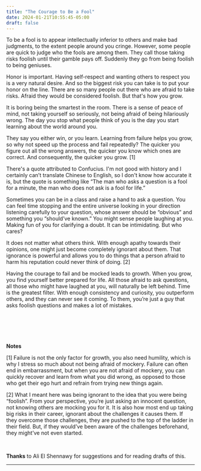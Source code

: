 ```yaml
---
title: "The Courage to Be a Fool"
date: 2024-01-21T10:55:45-05:00
draft: false
---
```


To be a fool is to appear intellectually inferior to others and make bad judgments, to the extent people around you cringe. However, some people are quick to judge who the fools are among them. They call those taking risks foolish until their gamble pays off. Suddenly they go from being foolish to being geniuses.  

Honor is important. Having self-respect and wanting others to respect you is a very natural desire. And so the biggest risk you can take is to put your honor on the line. There are so many people out there who are afraid to take risks. Afraid they would be considered foolish. But that's how you grow. 

It is boring being the smartest in the room. There is a sense of peace of mind, not taking yourself so seriously, not being afraid of being hilariously wrong. The day you stop what people think of you is the day you start learning about the world around you.

They say you either win, or you learn. Learning from failure helps you grow, so why not speed up the process and fail repeatedly? The quicker you figure out all the wrong answers, the quicker you know which ones are correct. And consequently, the quicker you grow. [1]

There's a quote attributed to Confucius. I'm not good with history and I certainly can’t translate Chinese to English, so I don't know how accurate it is, but the quote is something like “The man who asks a question is a fool for a minute, the man who does not ask is a fool for life.”

Sometimes you can be in a class and raise a hand to ask a question. You can feel time stopping and the entire universe looking in your direction listening carefully to your question, whose answer should be “obvious” and something you “should’ve known.” You might sense people laughing at you. Making fun of you for clarifying a doubt. It can be intimidating. But who cares? 

It does not matter what others think. With enough apathy towards their opinions, one might just become completely ignorant about them. That ignorance is powerful and allows you to do things that a person afraid to harm his reputation could never think of doing. [2]

Having the courage to fail and be mocked leads to growth. When you grow, you find yourself better prepared for life. All those afraid to ask questions, all those who might have laughed at you, will naturally be left behind. Time is the greatest filter. With enough consistency and curiosity, you outperform others, and they can never see it coming. To them, you’re just a guy that asks foolish questions and makes a lot of mistakes.

# &nbsp;

**Notes**

[1] Failure is not the only factor for growth, you also need humility, which is why I stress so much about not being afraid of mockery. Failure can often end in embarrassment, but when you are not afraid of mockery, you can quickly recover and learn from what you did wrong, as opposed to those who get their ego hurt and refrain from trying new things again.

[2] What I meant here was being ignorant to the idea that you were being “foolish”. From your perspective, you’re just asking an innocent question, not knowing others are mocking you for it. It is also how most end up taking big risks in their career, ignorant about the challenges it causes them. If they overcome those challenges, they are pushed to the top of the ladder in their field. But, if they would’ve been aware of the challenges beforehand, they might’ve not even started.

&nbsp;

**Thanks** to Ali El Shennawy for suggestions and for reading drafts of this.

---
